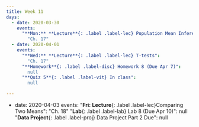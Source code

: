 ```yaml
---
title: Week 11
days:
  - date: 2020-03-30
    events:
      "**Mon:** **Lecture**{: .label .label-lec} Population Mean Inference":
        "Ch. 17"
  - date: 2020-04-01
    events:
      "**Wed:** **Lecture**{: .label .label-lec} T-tests":
        "Ch. 17"
      "**Homework**{: .label .label-disc} Homework 8 (Due Apr 7)":
        null
      "**Quiz 5**{: .label .label-vit} In class":
        null

---
```

  - date: 2020-04-03
    events:
      "**Fri:** **Lecture**{: .label .label-lec}Comparing Two Means":
      "Ch. 18"
      "**Lab**{: .label .label-lab} Lab 8 (Due Apr 10)":
        null
      "**Data Project**{: .label .label-proj} Data Project Part 2 Due":
        null
